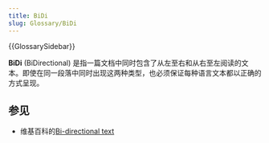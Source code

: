 ```yaml
---
title: BiDi
slug: Glossary/BiDi
---
```


{{GlossarySidebar}}

**BiDi** (BiDirectional) 是指一篇文档中同时包含了从左至右和从右至左阅读的文本。即使在同一段落中同时出现这两种类型，也必须保证每种语言文本都以正确的方式呈现。

## 参见

- 维基百科的[Bi-directional text](https://zh.wikipedia.org/wiki/Bi-directional_text)
